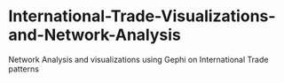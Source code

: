 # International-Trade-Visualizations-and-Network-Analysis
Network Analysis and visualizations using Gephi on International Trade patterns

